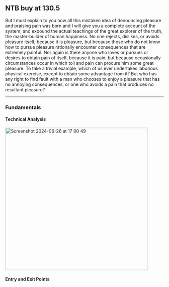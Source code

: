 ## NTB buy at 130.5

But I must explain to you how all this mistaken idea of denouncing pleasure and praising pain was born and I will give you a complete account of the system, and expound the actual teachings of the great explorer of the truth, the master-builder of human happiness. No one rejects, dislikes, or avoids pleasure itself, because it is pleasure, but because those who do not know how to pursue pleasure rationally encounter consequences that are extremely painful. Nor again is there anyone who loves or pursues or desires to obtain pain of itself, because it is pain, but because occasionally circumstances occur in which toil and pain can procure him some great pleasure. To take a trivial example, which of us ever undertakes laborious physical exercise, except to obtain some advantage from it? But who has any right to find fault with a man who chooses to enjoy a pleasure that has no annoying consequences, or one who avoids a pain that produces no resultant pleasure?

---

### Fundamentals

#### Technical Analysis

<img width="454" alt="Screenshot 2024-06-26 at 17 00 49" src="https://github.com/stockpickslk/stockpickslk.github.io/assets/173802017/41f11849-71c8-489f-b30b-e4ba05b3ff70">


#### Entry and Exit Points


